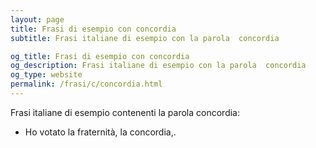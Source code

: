 ```yaml
---
layout: page
title: Frasi di esempio con concordia 
subtitle: Frasi italiane di esempio con la parola  concordia

og_title: Frasi di esempio con concordia 
og_description: Frasi italiane di esempio con la parola  concordia
og_type: website
permalink: /frasi/c/concordia.html
---
```


Frasi italiane di esempio contenenti la parola concordia:


- Ho votato la fraternità, la concordia,.
